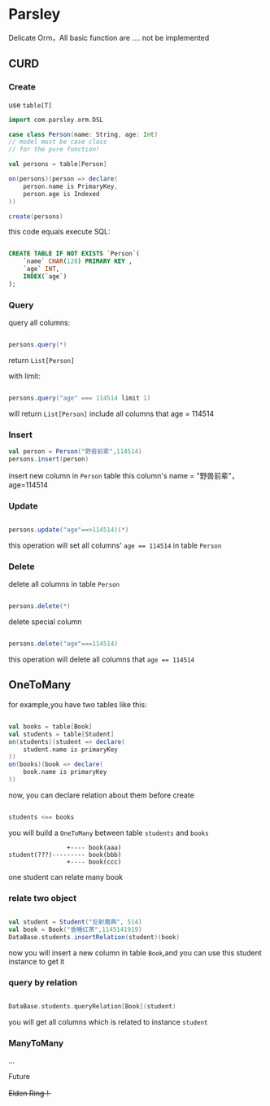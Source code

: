# Parsley

Delicate Orm，All basic function are .... not be implemented

## CURD

### Create

use `table[T]`

```scala
import com.parsley.orm.DSL

case class Person(name: String, age: Int)
// model must be case class
// for the pure function!

val persons = table[Person]

on(persons)(person => declare(
    person.name is PrimaryKey,
    person.age is Indexed
))

create(persons)

```

this code equals execute SQL:

```sql

CREATE TABLE IF NOT EXISTS `Person`(
    `name` CHAR(128) PRIMARY KEY ,
    `age` INT,
    INDEX(`age`)
);

```

### Query

query all columns:

```scala

persons.query(*)

```
  
return `List[Person]`
  

with limit:  

```scala

persons.query("age" === 114514 limit 1)

```

will return `List[Person]` include all columns that age = 114514

### Insert

```scala
val person = Person("野兽前辈",114514)
persons.insert(person)
```
insert new column in `Person` table
this column's name = "野兽前辈"，age=114514

### Update

```scala

persons.update("age"==>114514)(*)

```

this operation will set all columns' `age == 114514` in table `Person`

### Delete

delete all columns in table `Person`

```scala

persons.delete(*)

```

delete special column

```scala

persons.delete("age"===114514)

```

this operation will delete all columns that `age == 114514`

## OneToMany 

for example,you have two tables like this:
  
```scala

val books = table[Book]
val students = table[Student]
on(students)(student => declare(
    student.name is primaryKey
))
on(books)(book => declare(
    book.name is primaryKey
))

```

now, you can declare relation about them before create

```scala

students <== books

```

you will build a `OneToMany` between table `students` and `books`

```
                +---- book(aaa)  
student(???)--------- book(bbb)  
                +---- book(ccc)  
```

one student can relate many book

### relate two object

```scala

val student = Student("反射魔典", 514)
val book = Book("昏睡红茶",1145141919)
DataBase.students.insertRelation(student)(book)

```

now you will insert a new column in table `Book`,and you can use this student instance to get it
  
### query by relation

```scala

DataBase.students.queryRelation[Book](student)

```

you will get all columns which is related to instance `student`

### ManyToMany

...

Future

~~Elden Ring！~~